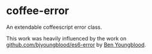 coffee-error
============

An extendable coffeescript error class.

This work was heavily influenced by the work on
[github.com/bjyoungblood/es6-error](https://github.com/bjyoungblood/es6-error)
by [Ben Youngblood](https://github.com/bjyoungblood).
